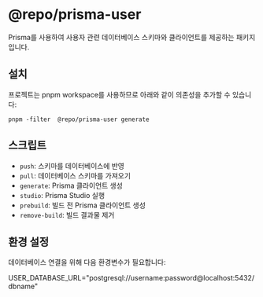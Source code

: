 # @repo/prisma-user

Prisma를 사용하여 사용자 관련 데이터베이스 스키마와 클라이언트를 제공하는 패키지입니다.

## 설치

프로젝트는 pnpm workspace를 사용하므로 아래와 같이 의존성을 추가할 수 있습니다:

```
pnpm -filter  @repo/prisma-user generate
```

## 스크립트

- `push`: 스키마를 데이터베이스에 반영
- `pull`: 데이터베이스 스키마를 가져오기
- `generate`: Prisma 클라이언트 생성
- `studio`: Prisma Studio 실행
- `prebuild`: 빌드 전 Prisma 클라이언트 생성
- `remove-build`: 빌드 결과물 제거

## 환경 설정

데이터베이스 연결을 위해 다음 환경변수가 필요합니다:

USER_DATABASE_URL="postgresql://username:password@localhost:5432/dbname"